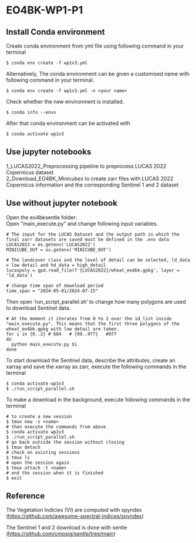 # EO4BK-WP1-P1

## Install Conda environment
Create conda environment from yml file using following command in your terminal
```
$ conda env create -f wp1v3.yml
```
Alternatively, The conda environment can be given a customised name with following command in your terminal. 
```
$ conda env create -f wp1v3.yml -n <your name>
```
Check whether the new environment is installed.
```
$ conda info --envs
```
After that conda environment can be activated with
```
$ conda activate wp1v3
```
## Use jupyter notebooks
1_LUCAS2022_Preprocessing pipeline to preprocess LUCAS 2022 Copernicus dataset \
2_Download_EO4BK_Minicubes to create zarr files with LUCAS 2022 Copernicus information and the corresponding Sentinel 1 and 2 dataset

## Use without jupyter notebook

Open the eo4bksentle folder: \
Open "main_execute.py" and change following input variables. 

```
# The input for the LUCAS Dataset and the output path in which the final zarr datasets are saved must be defined in the .env data
LUCAS2022 = os.getenv('LUCAS2022')
MINICUBE_OUT = os.getenv('MINICUBE_OUT')

# The landcover class and the level of detail can be selected, ld_data = low detail and hd_data = high_detail
lucaspoly = gpd.read_file(f'{LUCAS2022}/wheat_eo4bk.gpkg', layer = 'ld_data')

# change time span of download period
time_span = "2024-05-01/2024-07-15"
```
Then open ‘run_script_parallel.sh’ to change how many polygons are used to download Sentinel data.
```
# At the moment it iterates from 0 to 2 over the id_list inside "main_execute.py". This means that the first three polygons of the wheat_eo4bk.gpkg with low detail are taken. 
for i in {0..2} # 684   # {99..977}   #977
do
  python main_execute.py $i
done
```
To start download the Sentinel data, describe the attributes, create an xarray and save the xarray as zarr, execute the following commands in the terminal
```
$ conda activate wp1v3
$ ./run_script_parallel.sh
```

To make a download in the background, execute following commands in the terminal

```
# to create a new session
$ tmux new -s <name>
# then execute the commands from above
$ conda activate wp1v3
$ ./run_script_parallel.sh
# go back outside the session without closing
$ tmux detach
# check on existing sessions
$ tmux ls 
# open the session again
$ tmux attach -t <name>
# end the session when it is finished
$ exit 
```
## Reference

The Vegetation Indicies (VI) are computed with spyndex (https://github.com/awesome-spectral-indices/spyndex)

The Sentinel 1 and 2 download is done with sentle (https://github.com/cmosig/sentle/tree/main)
